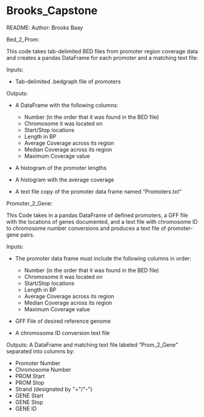 # Brooks_Capstone

README: 
Author: Brooks Baay

Bed_2_Prom:

This code takes tab-delimited BED files from 
promoter region coverage data and creates
a pandas DataFrame for each promoter and a
matching text file: 

Inputs: 
- Tab-delimited .bedgraph file of promoters

Outputs: 
- A DataFrame with the following columns:
  - Number (in the order that it was found in the BED file) 
  - Chromosome it was located on 
  - Start/Stop locations 
  - Length in BP
  - Average Coverage across its region
  - Median Coverage across its region
  - Maximum Coverage value

- A histogram of the promoter lengths

- A histogram with the average coverage 

- A text file copy of the promoter data frame named “Promoters.txt”


Promoter_2_Gene:

This Code takes in a pandas DataFrame of defined promoters, 
a GFF file with the locations of genes documented, 
and a text file with chromosome ID to chromosome number conversions 
and produces a text file of promoter-gene pairs. 

Inputs:
- The promoter data frame must include the following columns in order: 
  - Number (in the order that it was found in the BED file) 
  - Chromosome it was located on 
  - Start/Stop locations 
  - Length in BP
  - Average Coverage across its region
  - Median Coverage across its region
  - Maximum Coverage value

- GFF File of desired reference genome 

- A chromosome ID conversion text file

Outputs:
A DataFrame and matching text file labeled “Prom_2_Gene”
separated into columns by: 
- Promoter Number
- Chromosome Number 
- PROM Start
- PROM Stop
- Strand (designated by "+"/"-")
- GENE Start
- GENE Stop
- GENE ID
